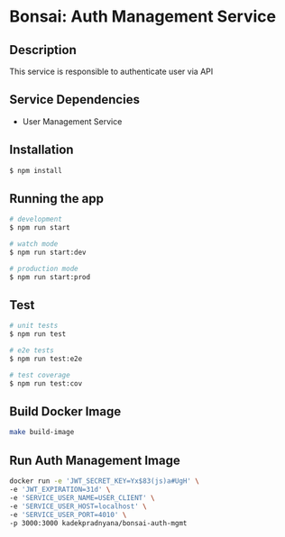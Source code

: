# Bonsai: Auth Management Service

## Description

This service is responsible to authenticate user via API

## Service Dependencies

- User Management Service

## Installation

```bash
$ npm install
```

## Running the app

```bash
# development
$ npm run start

# watch mode
$ npm run start:dev

# production mode
$ npm run start:prod
```

## Test

```bash
# unit tests
$ npm run test

# e2e tests
$ npm run test:e2e

# test coverage
$ npm run test:cov
```

## Build Docker Image

```bash
make build-image
```

## Run Auth Management Image

```bash
docker run -e 'JWT_SECRET_KEY=Yx$83(js)a#UgH' \
-e 'JWT_EXPIRATION=31d' \
-e 'SERVICE_USER_NAME=USER_CLIENT' \
-e 'SERVICE_USER_HOST=localhost' \
-e 'SERVICE_USER_PORT=4010' \
-p 3000:3000 kadekpradnyana/bonsai-auth-mgmt
```
